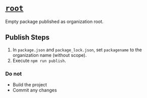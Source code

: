 # [`root`](https://github.com/jimmy-zhening-luo/root)
Empty package published as organization root.

## Publish Steps

1. In `package.json` and `package_lock.json`, set `packagename` to the organization name (without scope).
2. Execute `npm run publish`.

### Do not

- Build the project
- Commit any changes
